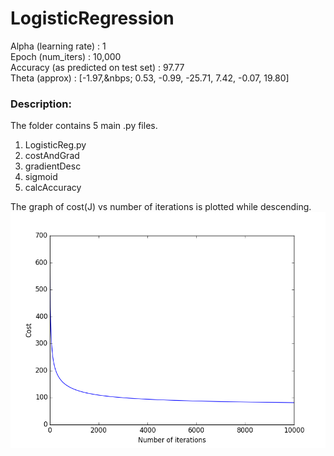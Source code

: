 # LogisticRegression
Alpha (learning rate)               : 1<br/>
Epoch (num_iters)                   : 10,000<br/>
Accuracy (as predicted on test set) : 97.77<br/>
Theta (approx) : [-1.97,&nbps; 0.53, -0.99, -25.71, 7.42, -0.07, 19.80] 

<h3>Description:</h3>
The folder contains 5 main .py files.<br/>

1. LogisticReg.py<br/>
2. costAndGrad<br/>
3. gradientDesc<br/>
4. sigmoid<br/>
5. calcAccuracy<br/>

The graph of cost(J) vs number of iterations is plotted while descending.<br/>
![Gradient Descent](LogisticRegWs/gradientDesc.png "Gradient Descent")
